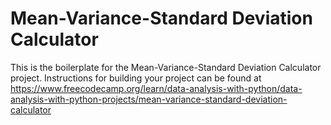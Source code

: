 # Mean-Variance-Standard Deviation Calculator

This is the boilerplate for the Mean-Variance-Standard Deviation Calculator project.
Instructions for building your project can be found at https://www.freecodecamp.org/learn/data-analysis-with-python/data-analysis-with-python-projects/mean-variance-standard-deviation-calculator
